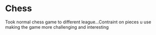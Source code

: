 # Chess
Took normal chess game to different league...Contraint on pieces u use making the game more challenging and interesting
